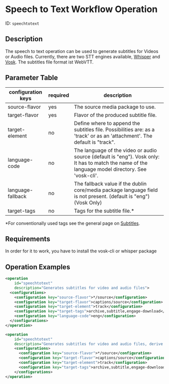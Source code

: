 Speech to Text Workflow Operation
==============================

ID: `speechtotext`

Description
-----------

The speech to text operation can be used to generate subtitles for Videos or Audio files. Currently, there are two STT
engines available, [Whisper](../modules/transcription.modules/whisper.md) and 
[Vosk](../modules/transcription.modules/vosk.md). The subtitles file format ist WebVTT.


Parameter Table
---------------

|configuration keys|required| description                                                                                                                                        |
|------------------|--------|----------------------------------------------------------------------------------------------------------------------------------------------------|
|source-flavor     |yes     | The source media package to use.                                                                                                                   |
|target-flavor     |yes     | Flavor of the produced subtitle file.                                                                                                              |
|target-element    |no      | Define where to append the subtitles file. Possibilities are: as a 'track' or as an 'attachment'. The default is "track".                          |
|language-code     |no      | The language of the video or audio source (default is "eng"). Vosk only: It has to match the name of the language model directory. See 'vosk-cli'. |
|language-fallback |no      | The fallback value if the dublin core/media package language field is not present. (default is "eng") (Vosk Only)                                  |
|target-tags       |no      | Tags for the subtitle file.*                                                                                                                       |

*For conventionally used tags see the general page on [Subtitles](../../modules/subtitles).

Requirements
------------

In order for it to work, you have to install the vosk-cli or whisper package


Operation Examples
------------------

```XML
<operation
    id="speechtotext"
    description="Generates subtitles for video and audio files">
  <configurations>
    <configuration key="source-flavor">*/source</configuration>
    <configuration key="target-flavor">captions/source</configuration>
    <configuration key="target-element">track</configuration>
    <configuration key="target-tags">archive,subtitle,engage-download</configuration>
    <configuration key="language-code">eng</configuration>
  </configurations>
</operation>

<operation
    id="speechtotext"
    description="Generates subtitles for video and audio files, derive language-code from metadata">
    <configurations>
      <configuration key="source-flavor">*/source</configuration>
      <configuration key="target-flavor">captions/source</configuration>
      <configuration key="target-element">track</configuration>
      <configuration key="target-tags">archive,subtitle,engage-download</configuration>
    </configurations>
</operation>
```
